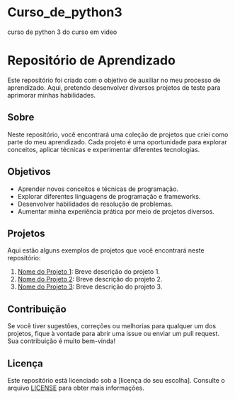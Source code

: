 # Curso_de_python3
 curso de python 3 do curso em video

# Repositório de Aprendizado

Este repositório foi criado com o objetivo de auxiliar no meu processo de aprendizado. Aqui, pretendo desenvolver diversos projetos de teste para aprimorar minhas habilidades.

## Sobre

Neste repositório, você encontrará uma coleção de projetos que criei como parte do meu aprendizado. Cada projeto é uma oportunidade para explorar conceitos, aplicar técnicas e experimentar diferentes tecnologias.

## Objetivos

- Aprender novos conceitos e técnicas de programação.
- Explorar diferentes linguagens de programação e frameworks.
- Desenvolver habilidades de resolução de problemas.
- Aumentar minha experiência prática por meio de projetos diversos.

## Projetos

Aqui estão alguns exemplos de projetos que você encontrará neste repositório:

1. [Nome do Projeto 1](link-para-o-projeto-1): Breve descrição do projeto 1.
2. [Nome do Projeto 2](link-para-o-projeto-2): Breve descrição do projeto 2.
3. [Nome do Projeto 3](link-para-o-projeto-3): Breve descrição do projeto 3.

## Contribuição

Se você tiver sugestões, correções ou melhorias para qualquer um dos projetos, fique à vontade para abrir uma issue ou enviar um pull request. Sua contribuição é muito bem-vinda!

## Licença

Este repositório está licenciado sob a [licença do seu escolha]. Consulte o arquivo [LICENSE](link-para-o-arquivo-license) para obter mais informações.

